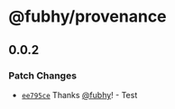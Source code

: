 # @fubhy/provenance

## 0.0.2

### Patch Changes

- [`ee795ce`](https://github.com/fubhy/provenance/commit/ee795ce815345e6fdbb455c49ca391ce9bc9d942) Thanks [@fubhy](https://github.com/fubhy)! - Test
